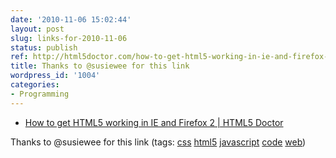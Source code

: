 ```yaml
---
date: '2010-11-06 15:02:44'
layout: post
slug: links-for-2010-11-06
status: publish
ref: http://html5doctor.com/how-to-get-html5-working-in-ie-and-firefox-2/
title: Thanks to @susiewee for this link
wordpress_id: '1004'
categories:
- Programming
---
```


  * [How to get HTML5 working in IE and Firefox 2 | HTML5 Doctor](http://html5doctor.com/how-to-get-html5-working-in-ie-and-firefox-2/)


Thanks to @susiewee for this link (tags: [css](http://www.delicious.com/eob/css) [html5](http://www.delicious.com/eob/html5) [javascript](http://www.delicious.com/eob/javascript) [code](http://www.delicious.com/eob/code) [web](http://www.delicious.com/eob/web))



